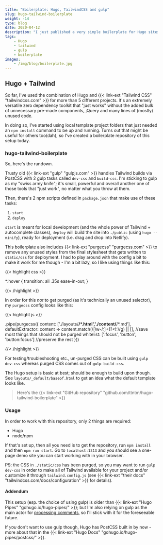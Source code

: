 ```yaml
---
title: "Boilerplate: Hugo, TailwindCSS and gulp"
slug: hugo-tailwind-boilerplate
weight: -14
type: blog
date: 2020-04-12
description: "I just published a very simple boilerplate for Hugo sites based on TailwindCSS."
tags:
    - Hugo
    - tailwind
    - gulp
    - boilerplate
images:
    - /img/blog/boilerplate.jpg
---
```


## Hugo + Tailwind

So far, I've used the combination of Hugo and {{< link-ext "Tailwind CSS" "tailwindcss.com" >}} for more than 5 different projects. It's an extremely versatile zero dependency toolkit that "just works" without the added bulk of unnecessary pre-made components, jQuery and many lines of (mostly) unused code.

In doing so, I've started using local template project folders that just needed an `npm install` command to be up and running. Turns out that might be useful for others too(dah), so I've created a boilerplate repository of this setup today.

### hugo-tailwind-boilerplate

So, here's the rundown.

Trusty old {{< link-ext "gulp" "gulpjs.com" >}} handles Tailwind builds via PostCSS with 2 gulp tasks called `dev-css` and `build-css`. I'm sticking to gulp as my "swiss army knife"; it's small, powerful and overall another one of those tools that "just work", no matter what you throw at them.

Then, there's 2 npm scripts defined in `package.json` that make use of these tasks:

1. `start`
2. `deploy`

`start` is meant for local development (and the whole power of Tailwind + autocomplete classes), `deploy` will build the site into `./public` (using `hugo --minify`), ready for deployment (i.e. drag and drop into Netlify).

This boilerplate also includes {{< link-ext "purgecss" "purgecss.com" >}} to remove any unused styles from the final stylesheet that gets written to `static/css` for deployment. I had to play around with the config a bit to make it work for me though - I'm a bit lazy, so I like using things like this:

{{< highlight css >}}

*:hover {
    transition: all .35s ease-in-out;
}

{{< /highlight >}}

In order for this _not_ to get purged (as it's technically an unused selector), my `purgecss` config looks like this:

{{< highlight js >}}

.pipe(purgecss({
    content: ['./layouts/**/*.html','./content/**/*.md'],
    defaultExtractor: content => content.match(/[\w-/:]+(?<!:)/g) || [], //save most things that should not be purged
    whitelist: [':focus', 'button', 'button:focus'] //preserve the rest
}))

{{< /highlight >}}

For testing/troubleshooting etc., un-purged CSS can be built using `gulp dev-css` whereas purged CSS comes out of `gulp build-css`.

The Hugo setup is basic at best; should be enough to build upon though. See `layouts/_default/baseof.html` to get an idea what the default template looks like.

> Here's the {{< link-ext "GitHub repository" "github.com/ttntm/hugo-tailwind-boilerplate" >}}

### Usage

In order to work with this repository, only 2 things are required:

- Hugo
- node/npm

If that's set up, then all you need is to get the repository, run `npm install` and then `npm run start`. Go to `localhost:1313` and you should see a one-page demo site you can start working with in your browser.

PS: the CSS in `./static/css` has been purged, so you may want to run `gulp dev-css` in order to make all of Tailwind available for your project and/or customize it through `tailwind.config.js` (see {{< link-ext "their docs" "tailwindcss.com/docs/configuration" >}} for details).

#### Addendum

This setup (esp. the choice of using gulp) is older than {{< link-ext "Hugo Pipes" "gohugo.io/hugo-pipes/" >}}; but I'm also relying on gulp as the main actor for [processing comments](/blog/static-blog-comments-hugo/), so I'll stick with it for the foreseeable future.

If _you_ don't want to use gulp though, Hugo has PostCSS built in by now - more about that in the {{< link-ext "Hugo Docs" "gohugo.io/hugo-pipes/postcss/" >}}.
